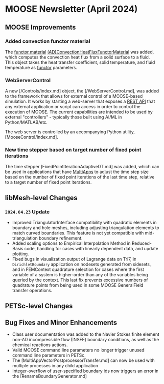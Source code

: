 # MOOSE Newsletter (April 2024)

## MOOSE Improvements

### Added convection functor material

The [functor material](/FunctorMaterials/index.md)
[(AD)ConvectionHeatFluxFunctorMaterial](/functormaterials/ConvectionHeatFluxFunctorMaterial.md)
was added, which computes the convection heat flux from a solid surface to a fluid. This object
takes the heat transfer coefficient, solid temperature, and fluid temperature as
[functor](/Functors/index.md) parameters.

### WebServerControl

A new [/Controls/index.md] object, the [/WebServerControl.md], was added to the framework that allows
for external control of a MOOSE-based simulation. It works by starting a web-server that exposes a
[REST API](https://www.redhat.com/en/topics/api/what-is-a-rest-api) that any external application or
script can access in order to control the execution of MOOSE. The current capabilities are intended
to be used by external "controllers" - typically those built using AI/ML in Python/MATLAB/etc.

The web server is controlled by an accompanying Python utility, [MooseControl/index.md].

### New time stepper based on target number of fixed point iterations

The time stepper [FixedPointIterationAdaptiveDT.md] was added, which can be used
in applications that have [MultiApps](syntax/MultiApps/index.md) to adjust the
time step size based on the number of fixed point iterations of the last time
step, relative to a target number of fixed point iterations.

## libMesh-level Changes

### `2024.04.23` Update

- Improved TriangulatorInterface compatibility with quadratic elements
  in boundary and hole meshes, including adjusting triangulation
  elements to match curved boundaries.  This feature is not yet
  compatible with mid-triangulation boundary refinement.
- Added scaling options to Empirical Interpolation Method in
  Reduced-Basis code, handling for cases with linearly dependent
  data, and update plotting.
- Fixed bugs in visualization output of Lagrange data on Tri7, in
  `DirichletBoundary` application on nodesets generated from sidesets,
  and in FEMContext quadrature selection for cases where the first
  variable of a system is higher-order than any of the variables being
  queried by the context.  This last fix prevents excessive numbers of
  quadrature points from being used in some MOOSE GeneralField
  transfer operations.

## PETSc-level Changes

## Bug Fixes and Minor Enhancements

- Class user documentation was added to the Navier Stokes finite element non-AD incompressible flow (INSFE)
  boundary conditions, as well as the chemical reactions actions.
- Valid MOOSE command line parameters no longer trigger unused command line parameters in PETSc.
- The [MultiAppVectorPostprocessorTransfer.md] can now be used with multiple processes in any child application
- Integer-overflow of user-specified boundary ids now triggers an error in the [RenameBoundaryGenerator.md]
